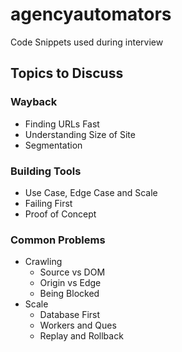 # agencyautomators
Code Snippets used during interview

## Topics to Discuss
### Wayback
* Finding URLs Fast
* Understanding Size of Site
* Segmentation

### Building Tools
* Use Case, Edge Case and Scale
* Failing First
* Proof of Concept

### Common Problems
* Crawling
    * Source vs DOM
    * Origin vs Edge
    * Being Blocked
* Scale
    * Database First
    * Workers and Ques
    * Replay and Rollback